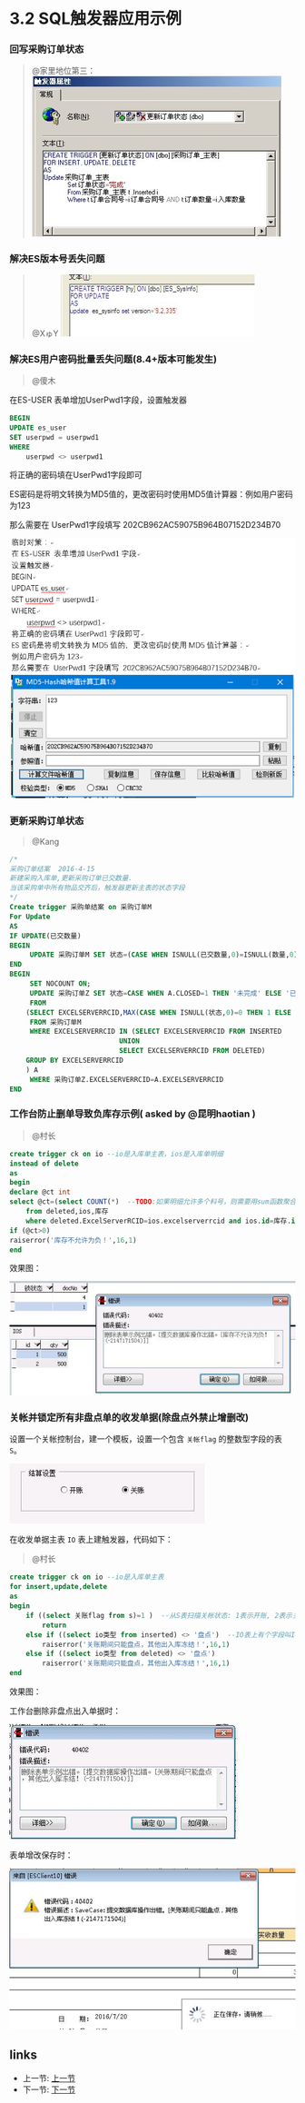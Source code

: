 # 3.2 SQL触发器应用示例

### 回写采购订单状态
> @家里地位第三：  
![](/images/3.2.1.jpg?raw=true)

### 解决ES版本号丢失问题  
> @XゅY 
![](/images/3.2.2.jpg?raw=true)

### 解决ES用户密码批量丢失问题(8.4+版本可能发生)
> @傻木

在ES-USER 表单增加UserPwd1字段，设置触发器

```sql
BEGIN
UPDATE es_user
SET userpwd = userpwd1
WHERE
	userpwd <> userpwd1
```

将正确的密码填在UserPwd1字段即可

ES密码是将明文转换为MD5值的，更改密码时使用MD5值计算器：例如用户密码为123

那么需要在	UserPwd1字段填写 202CB962AC59075B964B07152D234B70

![](/images/3.2.4.jpg?raw=true)

### 更新采购订单状态
> @Kang
```sql
/*
采购订单结案  2016-4-15
新建采购入库单,更新采购订单已交数量.
当该采购单中所有物品交齐后，触发器更新主表的状态字段
*/
Create trigger 采购单结案 on 采购订单M                  
For Update   
AS
IF UPDATE(已交数量)
BEGIN
     UPDATE 采购订单M SET 状态=(CASE WHEN ISNULL(已交数量,0)=ISNULL(数量,0) THEN 1 ELSE 0 END)
END
BEGIN
     SET NOCOUNT ON;
     UPDATE 采购订单Z SET 状态=CASE WHEN A.CLOSED=1 THEN '未完成' ELSE '已完成' end
     FROM
	(SELECT EXCELSERVERRCID,MAX(CASE WHEN ISNULL(状态,0)=0 THEN 1 ELSE 0 END) CLOSED
	 FROM 采购订单M
	 WHERE EXCELSERVERRCID IN (SELECT EXCELSERVERRCID FROM INSERTED
		                   UNION 
		                   SELECT EXCELSERVERRCID FROM DELETED)
	GROUP BY EXCELSERVERRCID
	) A
     WHERE 采购订单Z.EXCELSERVERRCID=A.EXCELSERVERRCID             
END
```

### 工作台防止删单导致负库存示例( asked by @昆明haotian )
> @村长
```sql
create trigger ck on io --io是入库单主表，ios是入库单明细
instead of delete
as 
begin
declare @ct int
select @ct=(select COUNT(*)  --TODO:如果明细允许多个料号，则需要用sum函数聚合qty并按id分组
	from deleted,ios,库存 
	where deleted.ExcelServerRCID=ios.excelserverrcid and ios.id=库存.id and ios.qty>库存.qty)
if (@ct>0)
raiserror('库存不允许为负！',16,1)
end
```

效果图：

![](/images/3.2.3.jpg?raw=true)


### 关帐并锁定所有非盘点单的收发单据(除盘点外禁止增删改)
设置一个关帐控制台，建一个模板，设置一个包含 `关帐flag` 的整数型字段的表 `S`。

![](/images/3.2.7.jpg?raw=true)

在收发单据主表 `IO` 表上建触发器，代码如下：

> @村长
```sql
create trigger ck on io --io是入库单主表
for insert,update,delete
as 
begin
	if ((select 关账flag from s)=1 )  --从S表扫描关帐状态: 1表示开账, 2表示关账
		return 
	else if ((select io类型 from inserted) <> '盘点')  --IO表上有个字段叫IO类型，取值为：采购入库，生产入库，生产领料，盘点等。
		raiserror('关账期间只能盘点，其他出入库冻结！',16,1)
	else if ((select io类型 from deleted) <> '盘点')
		raiserror('关账期间只能盘点，其他出入库冻结！',16,1)
end
```

效果图：

工作台删除非盘点出入单据时：

![](/images/3.2.5.jpg?raw=true)

表单增改保存时：

![](/images/3.2.6.jpg?raw=true)

## links
  * 上一节: [上一节](<03.1.md>)
  * 下一节: [下一节](<03.3.md>)
